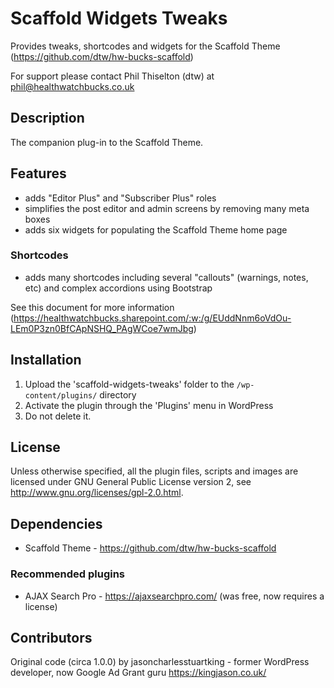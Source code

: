 # Scaffold Widgets Tweaks

Provides tweaks, shortcodes and widgets for the Scaffold Theme (https://github.com/dtw/hw-bucks-scaffold)

For support please contact Phil Thiselton (dtw) at phil@healthwatchbucks.co.uk

## Description

The companion plug-in to the Scaffold Theme.

## Features

* adds "Editor Plus" and "Subscriber Plus" roles
* simplifies the post editor and admin screens by removing many meta boxes
* adds six widgets for populating the Scaffold Theme home page

### Shortcodes

* adds many shortcodes including several "callouts" (warnings, notes, etc) and complex accordions using Bootstrap

See this document for more information (https://healthwatchbucks.sharepoint.com/:w:/g/EUddNnm6oVdOu-LEm0P3zn0BfCApNSHQ_PAgWCoe7wmJbg)

## Installation

1. Upload the 'scaffold-widgets-tweaks' folder to the `/wp-content/plugins/` directory
2. Activate the plugin through the 'Plugins' menu in WordPress
3. Do not delete it.

## License
Unless otherwise specified, all the plugin files, scripts and images are licensed under GNU General Public License version 2, see http://www.gnu.org/licenses/gpl-2.0.html.

## Dependencies

* Scaffold Theme - https://github.com/dtw/hw-bucks-scaffold

### Recommended plugins

* AJAX Search Pro - https://ajaxsearchpro.com/ (was free, now requires a license)

## Contributors
Original code (circa 1.0.0) by jasoncharlesstuartking - former WordPress developer, now Google Ad Grant guru https://kingjason.co.uk/
